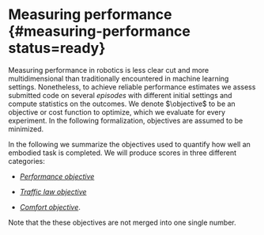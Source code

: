 # Measuring performance {#measuring-performance status=ready}

Measuring performance in robotics is less clear cut and more multidimensional than traditionally encountered in machine learning settings. Nonetheless, to achieve reliable performance estimates we assess submitted code on several *episodes* with different initial settings and compute statistics on the outcomes. We denote $\objective$ to be an objective or cost function to optimize, which we evaluate for every experiment. In the following formalization, objectives are assumed to be minimized.

In the following we summarize the objectives used to quantify how well an embodied task is completed. We will produce scores in three different categories:

* [*Performance objective*](#performance)

* [*Traffic law objective*](#traffic_laws)

* [*Comfort objective*](#comfort).

Note that the these objectives are not merged into one single number.

